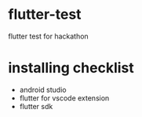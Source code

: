 # flutter-test
flutter test for hackathon


# installing checklist

- android studio
- flutter for vscode extension
- flutter sdk